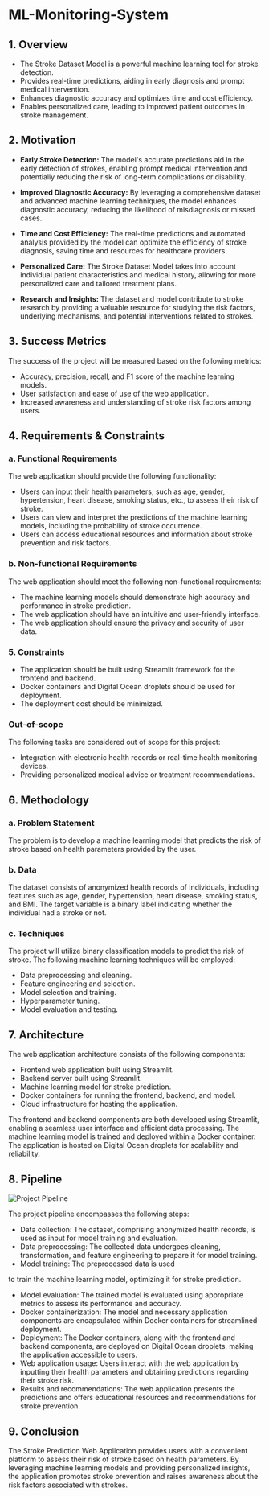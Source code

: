 # ML-Monitoring-System

## 1. Overview
- The Stroke Dataset Model is a powerful machine learning tool for stroke detection.
- Provides real-time predictions, aiding in early diagnosis and prompt medical intervention.
- Enhances diagnostic accuracy and optimizes time and cost efficiency.
- Enables personalized care, leading to improved patient outcomes in stroke management.

## 2. Motivation

- **Early Stroke Detection:** The model's accurate predictions aid in the early detection of strokes, enabling prompt medical intervention and potentially reducing the risk of long-term complications or disability.

- **Improved Diagnostic Accuracy:** By leveraging a comprehensive dataset and advanced machine learning techniques, the model enhances diagnostic accuracy, reducing the likelihood of misdiagnosis or missed cases.

- **Time and Cost Efficiency:** The real-time predictions and automated analysis provided by the model can optimize the efficiency of stroke diagnosis, saving time and resources for healthcare providers.

- **Personalized Care:** The Stroke Dataset Model takes into account individual patient characteristics and medical history, allowing for more personalized care and tailored treatment plans.

- **Research and Insights:** The dataset and model contribute to stroke research by providing a valuable resource for studying the risk factors, underlying mechanisms, and potential interventions related to strokes.

## 3. Success Metrics

The success of the project will be measured based on the following metrics:

- Accuracy, precision, recall, and F1 score of the machine learning models.
- User satisfaction and ease of use of the web application.
- Increased awareness and understanding of stroke risk factors among users.

## 4. Requirements & Constraints

### a. Functional Requirements

The web application should provide the following functionality:

- Users can input their health parameters, such as age, gender, hypertension, heart disease, smoking status, etc., to assess their risk of stroke.
- Users can view and interpret the predictions of the machine learning models, including the probability of stroke occurrence.
- Users can access educational resources and information about stroke prevention and risk factors.

### b. Non-functional Requirements

The web application should meet the following non-functional requirements:

- The machine learning models should demonstrate high accuracy and performance in stroke prediction.
- The web application should have an intuitive and user-friendly interface.
- The web application should ensure the privacy and security of user data.

### 5. Constraints

- The application should be built using Streamlit framework for the frontend and backend.
- Docker containers and Digital Ocean droplets should be used for deployment.
- The deployment cost should be minimized.

### Out-of-scope

The following tasks are considered out of scope for this project:

- Integration with electronic health records or real-time health monitoring devices.
- Providing personalized medical advice or treatment recommendations.

## 6. Methodology

### a. Problem Statement

The problem is to develop a machine learning model that predicts the risk of stroke based on health parameters provided by the user.

### b. Data

The dataset consists of anonymized health records of individuals, including features such as age, gender, hypertension, heart disease, smoking status, and BMI. The target variable is a binary label indicating whether the individual had a stroke or not.

### c. Techniques

The project will utilize binary classification models to predict the risk of stroke. The following machine learning techniques will be employed:

- Data preprocessing and cleaning.
- Feature engineering and selection.
- Model selection and training.
- Hyperparameter tuning.
- Model evaluation and testing.

## 7. Architecture

The web application architecture consists of the following components:

- Frontend web application built using Streamlit.
- Backend server built using Streamlit.
- Machine learning model for stroke prediction.
- Docker containers for running the frontend, backend, and model.
- Cloud infrastructure for hosting the application.

The frontend and backend components are both developed using Streamlit, enabling a seamless user interface and efficient data processing. The machine learning model is trained and deployed within a Docker container. The application is hosted on Digital Ocean droplets for scalability and reliability.

## 8. Pipeline

![Project Pipeline](pipeline.png)

The project pipeline encompasses the following steps:

- Data collection: The dataset, comprising anonymized health records, is used as input for model training and evaluation.
- Data preprocessing: The collected data undergoes cleaning, transformation, and feature engineering to prepare it for model training.
- Model training: The preprocessed data is used

 to train the machine learning model, optimizing it for stroke prediction.
- Model evaluation: The trained model is evaluated using appropriate metrics to assess its performance and accuracy.
- Docker containerization: The model and necessary application components are encapsulated within Docker containers for streamlined deployment.
- Deployment: The Docker containers, along with the frontend and backend components, are deployed on Digital Ocean droplets, making the application accessible to users.
- Web application usage: Users interact with the web application by inputting their health parameters and obtaining predictions regarding their stroke risk.
- Results and recommendations: The web application presents the predictions and offers educational resources and recommendations for stroke prevention.

## 9. Conclusion

The Stroke Prediction Web Application provides users with a convenient platform to assess their risk of stroke based on health parameters. By leveraging machine learning models and providing personalized insights, the application promotes stroke prevention and raises awareness about the risk factors associated with strokes.
